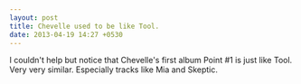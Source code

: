 ```yaml
---
layout: post
title: Chevelle used to be like Tool.
date: 2013-04-19 14:27 +0530
---
```


I couldn't help but notice that Chevelle's first album Point #1 is just like Tool. Very very similar. Especially tracks like Mia and Skeptic.
